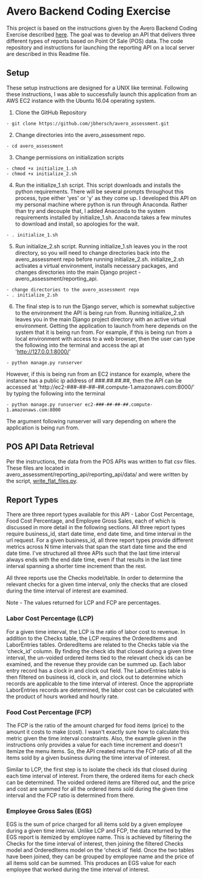 # Avero Backend Coding Exercise
This project is based on the instructions given by the Avero Backend Coding Exercise described [here](https://github.com/AveroLLC/reporting-api-exercise).  The goal was to develop an API that delivers three different types of reports based on Point Of Sale (POS) data.  The code repository and instructions for launching the reporting API on a local server are described in this Readme file.


## Setup
These setup instructions are designed for a UNIX like terminal.  Following these instructions, I was able to successfully launch this application from an AWS EC2 instance with the Ubuntu 16.04 operating system.

  1.  Clone the GitHub Repository

    - git clone https://github.com/jbhersch/avero_assessment.git


  2.  Change directories into the avero_assessment repo.

    - cd avero_assessment


  3.  Change permissions on initialization scripts

    - chmod +x initialize_1.sh
    - chmod +x initialize_2.sh


  4.  Run the initialize_1.sh script.  This script downloads and installs the python requirements.  There will be several prompts throughout this process, type either 'yes' or 'y' as they come up.  I developed this API on my personal machine where python is run through Anaconda.  Rather than try and decouple that, I added Anaconda to the system requirements installed by initialize_1.sh.  Anaconda takes a few minutes to download and install, so apologies for the wait.

    - . initialize_1.sh


  5.  Run initialize_2.sh script.  Running initialize_1.sh leaves you in the root directory, so you will need to change directories back into the avero_assessment repo before running initialize_2.sh.  initialize_2.sh activates a virtual environment, installs necessary packages, and changes directories into the main Django project - avero_assessment/reporting_api.

    - change directories to the avero_assessment repo
    - . initialize_2.sh


  6.  The final step is to run the Django server, which is somewhat subjective to the environment the API is being run from.  Running initialize_2.sh leaves you in the main Django project directory with an active virtual environment.  Getting the application to launch from here depends on the system that it is being run from.  For example, if this is being run from a local environment with access to a web browser, then the user can type the following into the terminal and access the api at 'http://127.0.0.1:8000/'

    - python manage.py runserver

  However, if this is being run from an EC2 instance for example, where the instance has a public ip address of ###.##.##.##, then the API can be accessed at 'http://ec2-###-##-##-##.compute-1.amazonaws.com:8000/' by typing the following into the terminal

    - python manage.py runserver ec2-###-##-##-##.compute-1.amazonaws.com:8000

  The argument following runserver will vary depending on where the application is being run from.


## POS API Data Retrieval
Per the instructions, the data from the POS APIs was written to flat csv files.  These files are located in avero_assessment/reporting_api/reporting_api/data/ and were written by the script, [write_flat_files.py](https://github.com/jbhersch/avero_assessment/blob/master/write_flat_files.py).


## Report Types
There are three report types available for this API - Labor Cost Percentage, Food Cost Percentage, and Employee Gross Sales, each of which is discussed in more detail in the following sections.  All three report types require business_id, start date time, end date time, and time interval in the url request.  For a given business_id, all three report types provide different metrics across N time intervals that span the start date time and the end date time.  I've structured all three APIs such that the last time interval always ends with the end date time, even if that results in the last time interval spanning a shorter time increment than the rest.

All three reports use the Checks model/table.  In order to determine the relevant checks for a given time interval, only the checks that are closed during the time interval of interest are examined.  

Note - The values returned for LCP and FCP are percentages.

### Labor Cost Percentage (LCP)
For a given time interval, the LCP is the ratio of labor cost to revenue.  In addition to the Checks table, the LCP requires the OrderedItems and LaborEntries tables.  OrderedItems are related to the Checks table via the 'check_id' column.  By finding the check ids that closed during a given time interval, the un-voided ordered items tied to the relevant check ids can be examined, and the revenue they provide can be summed up.  Each labor entry record has a clock in and clock out field.  The LaborEntries table is then filtered on business id, clock in, and clock out to determine which records are applicable to the time interval of interest.  Once the appropriate LaborEntries records are determined, the labor cost can be calculated with the product of hours worked and hourly rate.  

### Food Cost Percentage (FCP)
The FCP is the ratio of the amount charged for food items (price) to the amount it costs to make (cost).  I wasn't exactly sure how to calculate this metric given the time interval constraints.  Also, the example given in the instructions only provides a value for each time increment and doesn't itemize the menu items.  So, the API created returns the FCP ratio of all the items sold by a given business during the time interval of interest.  

Similar to LCP, the first step is to isolate the check ids that closed during each time interval of interest.  From there, the ordered items for each check can be determined.  The voided ordered items are filtered out, and the price and cost are summed for all the ordered items sold during the given time interval and the FCP ratio is determined from there.

### Employee Gross Sales (EGS)
EGS is the sum of price charged for all items sold by a given employee during a given time interval.  Unlike LCP and FCP, the data returned by the EGS report is itemized by employee name.  This is achieved by filtering the Checks for the time interval of interest, then joining the filtered Checks model and OrderedItems model on the 'check id' field.  Once the two tables have been joined, they can be grouped by employee name and the price of all items sold can be summed.  This produces an EGS value for each employee that worked during the time interval of interest.
